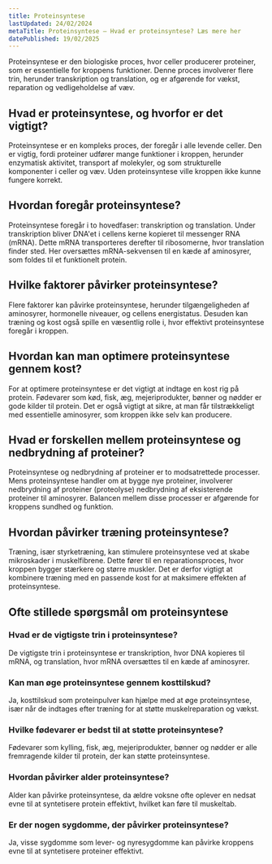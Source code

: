 ```yaml
---
title: Proteinsyntese
lastUpdated: 24/02/2024
metaTitle: Proteinsyntese – Hvad er proteinsyntese? Læs mere her
datePublished: 19/02/2025
---
```


Proteinsyntese er den biologiske proces, hvor celler producerer proteiner, som er essentielle for kroppens funktioner. Denne proces involverer flere trin, herunder transkription og translation, og er afgørende for vækst, reparation og vedligeholdelse af væv.

## Hvad er proteinsyntese, og hvorfor er det vigtigt?

Proteinsyntese er en kompleks proces, der foregår i alle levende celler. Den er vigtig, fordi proteiner udfører mange funktioner i kroppen, herunder enzymatisk aktivitet, transport af molekyler, og som strukturelle komponenter i celler og væv. Uden proteinsyntese ville kroppen ikke kunne fungere korrekt.

## Hvordan foregår proteinsyntese?

Proteinsyntese foregår i to hovedfaser: transkription og translation. Under transkription bliver DNA'et i cellens kerne kopieret til messenger RNA (mRNA). Dette mRNA transporteres derefter til ribosomerne, hvor translation finder sted. Her oversættes mRNA-sekvensen til en kæde af aminosyrer, som foldes til et funktionelt protein.

## Hvilke faktorer påvirker proteinsyntese?

Flere faktorer kan påvirke proteinsyntese, herunder tilgængeligheden af aminosyrer, hormonelle niveauer, og cellens energistatus. Desuden kan træning og kost også spille en væsentlig rolle i, hvor effektivt proteinsyntese foregår i kroppen.

## Hvordan kan man optimere proteinsyntese gennem kost?

For at optimere proteinsyntese er det vigtigt at indtage en kost rig på protein. Fødevarer som kød, fisk, æg, mejeriprodukter, bønner og nødder er gode kilder til protein. Det er også vigtigt at sikre, at man får tilstrækkeligt med essentielle aminosyrer, som kroppen ikke selv kan producere.

## Hvad er forskellen mellem proteinsyntese og nedbrydning af proteiner?

Proteinsyntese og nedbrydning af proteiner er to modsatrettede processer. Mens proteinsyntese handler om at bygge nye proteiner, involverer nedbrydning af proteiner (proteolyse) nedbrydning af eksisterende proteiner til aminosyrer. Balancen mellem disse processer er afgørende for kroppens sundhed og funktion.

## Hvordan påvirker træning proteinsyntese?

Træning, især styrketræning, kan stimulere proteinsyntese ved at skabe mikroskader i muskelfibrene. Dette fører til en reparationsproces, hvor kroppen bygger stærkere og større muskler. Det er derfor vigtigt at kombinere træning med en passende kost for at maksimere effekten af proteinsyntese.

## Ofte stillede spørgsmål om proteinsyntese

### Hvad er de vigtigste trin i proteinsyntese?

De vigtigste trin i proteinsyntese er transkription, hvor DNA kopieres til mRNA, og translation, hvor mRNA oversættes til en kæde af aminosyrer.

### Kan man øge proteinsyntese gennem kosttilskud?

Ja, kosttilskud som proteinpulver kan hjælpe med at øge proteinsyntese, især når de indtages efter træning for at støtte muskelreparation og vækst.

### Hvilke fødevarer er bedst til at støtte proteinsyntese?

Fødevarer som kylling, fisk, æg, mejeriprodukter, bønner og nødder er alle fremragende kilder til protein, der kan støtte proteinsyntese.

### Hvordan påvirker alder proteinsyntese?

Alder kan påvirke proteinsyntese, da ældre voksne ofte oplever en nedsat evne til at syntetisere protein effektivt, hvilket kan føre til muskeltab.

### Er der nogen sygdomme, der påvirker proteinsyntese?

Ja, visse sygdomme som lever- og nyresygdomme kan påvirke kroppens evne til at syntetisere proteiner effektivt.
